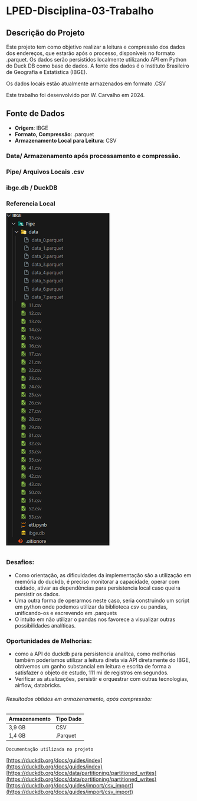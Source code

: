 # LPED-Disciplina-03-Trabalho

## Descrição do Projeto
Este projeto tem como objetivo realizar a leitura e compressão dos dados dos endereços, que estarão após o processo, disponíveis no formato .parquet. Os dados serão persistidos localmente utilizando API em Python do Duck DB como base de dados. A fonte dos dados é o Instituto Brasileiro de Geografia e Estatística (IBGE).

Os dados locais estão atualmente armazenados em formato .CSV

Este trabalho foi desenvolvido por W. Carvalho em 2024.

## Fonte de Dados
- **Origem**: IBGE
- **Formato, Compressão**: .parquet
- **Armazenamento Local para Leitura**: CSV

### Data/ Armazenamento após processamento e compressão.
### Pipe/ Arquivos Locais .csv
### ibge.db / DuckDB

### Referencia Local
![Versão Local](image.png)


######
### Desafios: 
- Como orientação, as dificuldades da implementação são a utilização em memória do duckdb, é preciso monitorar a capacidade, operar com cuidado, ativar as dependências para persistencia local caso queira persistir os dados.
- Uma outra forma de operarmos neste caso, seria construindo um script em python onde podemos utilizar da biblioteca csv ou pandas, unificando-os e escrevendo em .parquets
- O intuito em não utilizar o pandas nos favorece a visualizar outras possibilidades analíticas.

### Oportunidades de Melhorias:

- como a API do duckdb para persistencia analitca, como melhorias também poderiamos utilizar a leitura direta via API diretamente do IBGE, obtivemos um ganho substancial em leitura e escrita de forma a satisfazer o objeto de estudo, 111 mi de registros em segundos.
- Verificar as atualizações, persistir e orquestrar com outras tecnologias, airflow, databricks.

###### Resultados obtidos  em armazenamento, após compressão:

| Armazenamento  | Tipo Dado   |
| ------------ | ------------ |
| 3,9 GB   |   CSV |
|  1,4 GB   |   .Parquet |




``Documentação utilizada no projeto``


[https://duckdb.org/docs/guides/index](https://duckdb.org/docs/guides/index)
[https://duckdb.org/docs/data/partitioning/partitioned_writes](https://duckdb.org/docs/data/partitioning/partitioned_writes)
[https://duckdb.org/docs/guides/import/csv_import](https://duckdb.org/docs/guides/import/csv_import)

